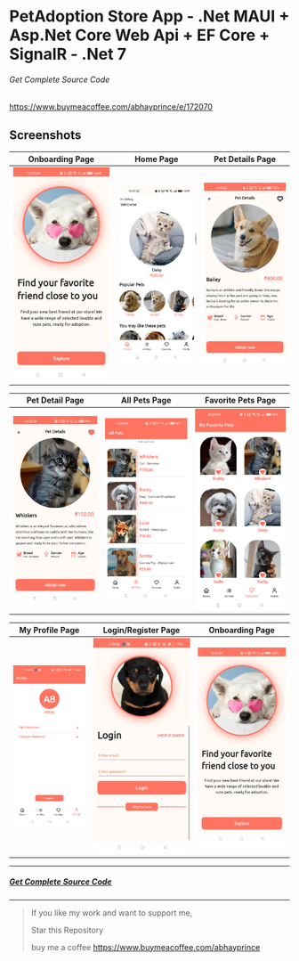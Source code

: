 # PetAdoption Store App - .Net MAUI + Asp.Net Core Web Api + EF Core + SignalR - .Net 7

###### Get Complete Source Code
https://www.buymeacoffee.com/abhayprince/e/172070 

## Screenshots

Onboarding Page                       | Home Page            | Pet Details Page 
:-----------------------------: | :--------------------------: | :--------------------------:
![Onboarding](https://raw.githubusercontent.com/Abhayprince/PetAdoptionMAUI/master/Screenshots/1.jpg) | ![Home](https://raw.githubusercontent.com/Abhayprince/PetAdoptionMAUI/master/Screenshots/2.jpg) | ![PetDetails](https://raw.githubusercontent.com/Abhayprince/PetAdoptionMAUI/master/Screenshots/3.jpg)

Pet Detail Page                       | All Pets Page            | Favorite Pets Page 
:-----------------------------: | :--------------------------: | :--------------------------:
![PetDetails](https://raw.githubusercontent.com/Abhayprince/PetAdoptionMAUI/master/Screenshots/4.jpg) | ![AllPets](https://raw.githubusercontent.com/Abhayprince/PetAdoptionMAUI/master/Screenshots/5.jpg) | ![FavoritePets](https://raw.githubusercontent.com/Abhayprince/PetAdoptionMAUI/master/Screenshots/6.jpg)

My Profile Page                       | Login/Register Page            | Onboarding Page 
:-----------------------------: | :--------------------------: | :--------------------------:
![MyProfile](https://raw.githubusercontent.com/Abhayprince/PetAdoptionMAUI/master/Screenshots/7.jpg) | ![LoginRegister](https://raw.githubusercontent.com/Abhayprince/PetAdoptionMAUI/master/Screenshots/8.jpg) | ![Onboarding](https://raw.githubusercontent.com/Abhayprince/PetAdoptionMAUI/master/Screenshots/1.jpg)

-------------------------------

##### [Get Complete Source Code](https://www.buymeacoffee.com/abhayprince/e/172070)

-------------------------------

> If you like my work and want to support me, 
> 
> Star this Repository
> 
> buy me a coffee https://www.buymeacoffee.com/abhayprince
